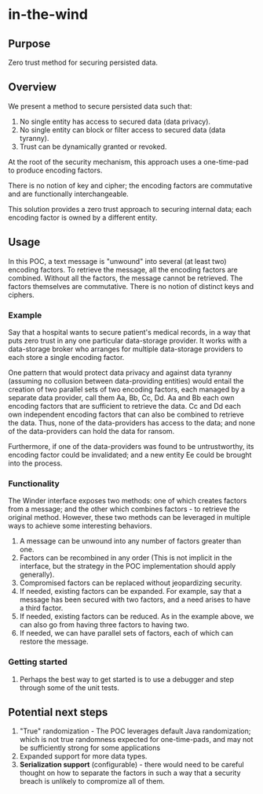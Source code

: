 # in-the-wind

## Purpose
Zero trust method for securing persisted data.

## Overview
We present a method to secure persisted data such that:
1. No single entity has access to secured data (data privacy).
1. No single entity can block or filter access to secured data (data tyranny).
1. Trust can be dynamically granted or revoked.

At the root of the security mechanism, this approach uses a one-time-pad to produce encoding factors.

There is no notion of key and cipher; the encoding factors are commutative and are functionally interchangeable.

This solution provides a zero trust approach to securing internal data; each encoding factor is owned by a different entity.  

## Usage
In this POC, a text message is "unwound" into several (at least two) encoding factors.  To retrieve the message, all the encoding factors are combined.  Without all the factors, the message cannot be retrieved.  The factors themselves are commutative.  There is no notion of distinct keys and ciphers.
### Example
Say that a hospital wants to secure patient's medical records, in a way that puts zero trust in any one particular data-storage provider.  It works with a data-storage broker who arranges for multiple data-storage providers to each store a single encoding factor.  

One pattern that would protect data privacy and against data tyranny (assuming no collusion between data-providing entities) would entail the creation of two parallel sets of two encoding factors, each managed by a separate data provider, call them Aa, Bb, Cc, Dd.
Aa and Bb each own encoding factors that are sufficient to retrieve the data.  Cc and Dd each own independent encoding factors that can also be combined to retrieve the data.
Thus, none of the data-providers has access to the data; and none of the data-providers can hold the data for ransom.

Furthermore, if one of the data-providers was found to be untrustworthy, its encoding factor could be invalidated; and a new entity Ee could be brought into the process.



### Functionality
The Winder interface exposes two methods: one of which creates factors from a message; and the other which combines factors - to retrieve the original method.
However, these two methods can be leveraged in multiple ways to achieve some interesting behaviors.
1. A message can be unwound into any number of factors greater than one.
1. Factors can be recombined in any order (This is not implicit in the interface, but the strategy in the POC implementation should apply generally).
1. Compromised factors can be replaced without jeopardizing security.
1. If needed, existing factors can be expanded.  For example, say that a message has been secured with two factors, and a need arises to have a third factor.
1. If needed, existing factors can be reduced.  As in the example above, we can also go from having three factors to having two.
1. If needed, we can have parallel sets of factors, each of which can restore the message.

### Getting started
1. Perhaps the best way to get started is to use a debugger and step through some of the unit tests.

## Potential next steps
1. "True" randomization - The POC leverages default Java randomization; which is not true randomness expected for one-time-pads, and may not be sufficiently strong for some applications
1. Expanded support for more data types.
1. **Serialization support** (configurable) - there would need to be careful thought on how to separate the factors in such a way that a security breach is unlikely to compromize all of them.




